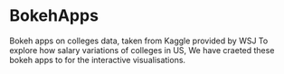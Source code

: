 # BokehApps
Bokeh apps on colleges data, taken from Kaggle provided by WSJ
To explore how salary variations of colleges in US, We have craeted these bokeh apps to for the interactive visualisations.


